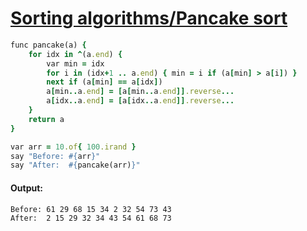 [1]: http://rosettacode.org/wiki/Sorting_algorithms/Pancake_sort

# [Sorting algorithms/Pancake sort][1]

```ruby
func pancake(a) {
    for idx in ^(a.end) {
        var min = idx
        for i in (idx+1 .. a.end) { min = i if (a[min] > a[i]) }
        next if (a[min] == a[idx])
        a[min..a.end] = [a[min..a.end]].reverse...
        a[idx..a.end] = [a[idx..a.end]].reverse...
    }
    return a
}

var arr = 10.of{ 100.irand }
say "Before: #{arr}"
say "After:  #{pancake(arr)}"
```

#### Output:
```
Before: 61 29 68 15 34 2 32 54 73 43
After:  2 15 29 32 34 43 54 61 68 73
```
